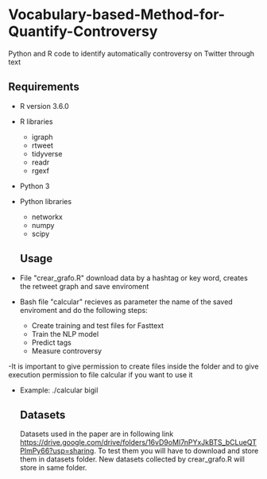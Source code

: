 # Vocabulary-based-Method-for-Quantify-Controversy
Python and R code to identify automatically controversy on Twitter through text


## Requirements 

- R version 3.6.0
- R libraries
  - igraph
  - rtweet
  - tidyverse
  - readr
  - rgexf
  
- Python 3
- Python libraries
  - networkx
  - numpy
  - scipy
  
  ## Usage
  
- File "crear_grafo.R" download data by a hashtag or key word, creates the retweet graph and save enviroment
- Bash file "calcular" recieves as parameter the name of the saved enviroment and do the following steps:
  - Create training and test files for Fasttext
  - Train the NLP model
  - Predict tags
  - Measure controversy
  
-It is important to give permission to create files inside the folder and to give execution permission to file calcular if you want to use it
- Example: ./calcular bigil
  ## Datasets
  
  Datasets used in the paper are in following link https://drive.google.com/drive/folders/16vD9oMI7nPYxJkBTS_bCLueQTPlmPy66?usp=sharing. To test them you will have to download and store them in datasets folder. New datasets collected by crear_grafo.R will store in same folder.
